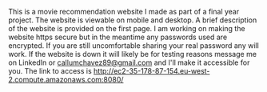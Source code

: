 This is a movie recommendation website I made as part of a final year project. The website is viewable on mobile and desktop. A brief description of the website is provided on the first page. I am working on making the website https secure but in the meantime any passwords used are encrypted. If you are still uncomfortable sharing your real password any will work. If the website is down it will likely be for testing reasons message me on LinkedIn or callumchavez89@gmail.com and I'll make it accessible for you. The link to access is http://ec2-35-178-87-154.eu-west-2.compute.amazonaws.com:8080/
